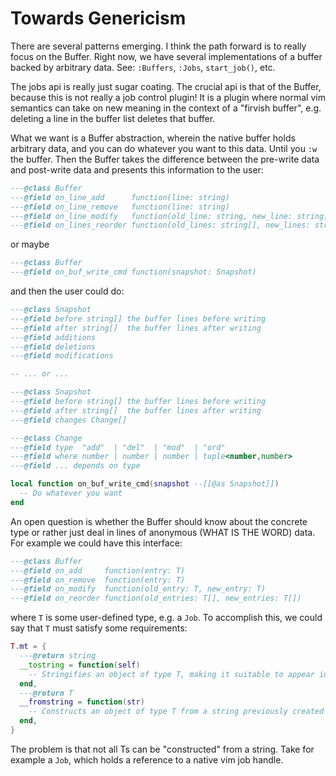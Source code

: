 # Towards Genericism

There are several patterns emerging. I think the path forward is to really focus on the Buffer.
Right now, we have several implementations of a buffer backed by arbitrary data. See: `:Buffers`,
`:Jobs`, `start_job()`, etc.

The jobs api is really just sugar coating. The crucial api is that of the Buffer, because this is
not really a job control plugin! It is a plugin where normal vim semantics can take on new meaning
in the context of a "firvish buffer", e.g. deleting a line in the buffer list deletes that buffer.

What we want is a Buffer abstraction, wherein the native buffer holds arbitrary data, and you can do
whatever you want to this data. Until you `:w` the buffer. Then the Buffer takes the difference
between the pre-write data and post-write data and presents this information to the user:

```lua
---@class Buffer
---@field on_line_add      function(line: string)
---@field on_line_remove   function(line: string)
---@field on_line_modify   function(old_line: string, new_line: string)
---@field on_lines_reorder function(old_lines: string[], new_lines: string[])
```

or maybe

```lua
---@class Buffer
---@field on_buf_write_cmd function(snapshot: Snapshot)
```

and then the user could do:

```lua
---@class Snapshot
---@field before string[] the buffer lines before writing
---@field after string[]  the buffer lines after writing
---@field additions
---@field deletions
---@field modifications

-- ... or ...

---@class Snapshot
---@field before string[] the buffer lines before writing
---@field after string[]  the buffer lines after writing
---@field changes Change[]

---@class Change
---@field type  "add"  | "del"  | "mod"  | "ord"
---@field where number | number | number | tuple<number,number>
---@field ... depends on type

local function on_buf_write_cmd(snapshot --[[@as Snapshot]])
  -- Do whatever you want
end
```

An open question is whether the Buffer should know about the concrete type or rather just deal in
lines of anonymous (WHAT IS THE WORD) data. For example we could have this interface:

```lua
---@class Buffer
---@field on_add     function(entry: T)
---@field on_remove  function(entry: T)
---@field on_modify  function(old_entry: T, new_entry: T)
---@field on_reorder function(old_entries: T[], new_entries: T[])
```

where `T` is some user-defined type, e.g. a `Job`.
To accomplish this, we could say that `T` must satisfy some requirements:

```lua
T.mt = {
  ---@return string
  __tostring = function(self)
    -- Stringifies an object of type T, making it suitable to appear in a buffer
  end,
  ---@return T
  __fromstring = function(str)
    -- Constructs an object of type T from a string previously created by tostring()
  end,
}
```

The problem is that not all Ts can be "constructed" from a string. Take for example a `Job`, which
holds a reference to a native vim job handle.

<!-- vim: set tw=100: -->
